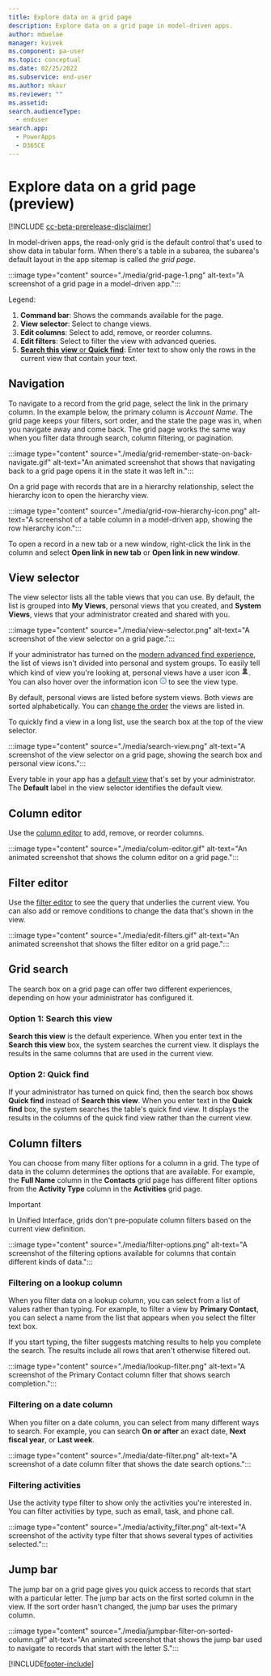 ```yaml
---
title: Explore data on a grid page
description: Explore data on a grid page in model-driven apps.
author: mduelae
manager: kvivek
ms.component: pa-user
ms.topic: conceptual
ms.date: 02/25/2022
ms.subservice: end-user
ms.author: mkaur
ms.reviewer: ""
ms.assetid: 
search.audienceType: 
  - enduser
search.app: 
  - PowerApps
  - D365CE
---
```


# Explore data on a grid page (preview)

[!INCLUDE [cc-beta-prerelease-disclaimer](../includes/cc-beta-prerelease-disclaimer.md)]

In model-driven apps, the read-only grid is the default control that's used to show data in tabular form. When there's a table in a subarea, the subarea's default layout in the app sitemap is called *the grid page*.

:::image type="content" source="./media/grid-page-1.png" alt-text="A screenshot of a grid page in a model-driven app.":::

Legend:

1. **Command bar**: Shows the commands available for the page.
2. **View selector**: Select to change views.
3. **Edit columns**: Select to add, remove, or reorder columns.
4. **Edit filters**: Select to filter the view with advanced queries.
5. [**Search this view** or **Quick find**](#grid-search): Enter text to show only the rows in the current view that contain your text.

## Navigation

To navigate to a record from the grid page, select the link in the primary column. In the example below, the primary column is *Account Name*. The grid page keeps your filters, sort order, and the state the page was in, when you navigate away and come back. The grid page works the same way when you filter data through search, column filtering, or pagination.

:::image type="content" source="./media/grid-remember-state-on-back-navigate.gif" alt-text="An animated screenshot that shows that navigating back to a grid page opens it in the state it was left in.":::

On a grid page with records that are in a hierarchy relationship, select the hierarchy icon to open the hierarchy view.

:::image type="content" source="./media/grid-row-hierarchy-icon.png" alt-text="A screenshot of a table column in a model-driven app, showing the row hierarchy icon.":::

To open a record in a new tab or a new window, right-click the link in the column and select **Open link in new tab** or **Open link in new window**.

## View selector
  
The view selector lists all the table views that you can use. By default, the list is grouped into **My Views**, personal views that you created, and **System Views**, views that your administrator created and shared with you.

:::image type="content" source="./media/view-selector.png" alt-text="A screenshot of the view selector on a grid page.":::

If your administrator has turned on the [modern advanced find experience](/power-platform/admin/settings-features), the list of views isn't divided into personal and system groups. To easily tell which kind of view you're looking at, personal views have a user icon ![Persona view icon.](./media/user-icon.png "Personal view icon"). You can also hover over the information icon ![Information button.](media/info-icon.png "Information icon") to see the view type.

By default, personal views are listed before system views. Both views are sorted alphabetically. You can [change the order](./grid-filters-advanced.md#change-sort-order) the views are listed in.

 To quickly find a view in a long list, use the search box at the top of the view selector.

:::image type="content" source="./media/search-view.png" alt-text="A screenshot of the view selector on a grid page, showing the search box and personal view icons.":::

Every table in your app has a [default view](./grid-filters-advanced.md#set-default-view) that's set by your administrator. The  **Default** label in the view selector identifies the default view.

## Column editor

Use the [column editor](./grid-filters-advanced.md#column-editor) to add, remove, or reorder columns.

:::image type="content" source="./media/colum-editor.gif" alt-text="An animated screenshot that shows the column editor on a grid page.":::

## Filter editor

Use the [filter editor](./grid-filters-advanced.md#filter-editor) to see the query that underlies the current view. You can also add or remove conditions to change the data that's shown in the view.

:::image type="content" source="./media/edit-filters.gif" alt-text="An animated screenshot that shows the filter editor on a grid page.":::

## Grid search

The search box on a grid page can offer two different experiences, depending on how your administrator has configured it.

### Option 1: Search this view

**Search this view** is the default experience. When you enter text in the **Search this view** box, the system searches the current view. It displays the results in the same columns that are used in the current view.

### Option 2: Quick find

If your administrator has turned on quick find, then the search box shows **Quick find** instead of **Search this view**. When you enter text in the **Quick find** box, the system searches the table's quick find view. It displays the results in the columns of the quick find view rather than the current view.

## Column filters
  
You can choose from many filter options for a column in a grid. The type of data in the column determines the options that are available. For example, the **Full Name** column in the **Contacts** grid page has different filter options from the **Activity Type** column in the **Activities** grid page.

>[!IMPORTANT]
>In Unified Interface, grids don't pre-populate column filters based on the current view definition.

:::image type="content" source="./media/filter-options.png" alt-text="A screenshot of the filtering options available for columns that contain different kinds of data.":::

### Filtering on a lookup column

When you filter data on a lookup column, you can select from a list of values rather than typing. For example, to filter a view by **Primary Contact**, you can select a name from the list that appears when you select the filter text box.

If you start typing, the filter suggests matching results to help you complete the search. The results include all rows that aren't otherwise filtered out.

:::image type="content" source="./media/lookup-filter.png" alt-text="A screenshot of the Primary Contact column filter that shows search completion.":::

### Filtering on a date column

When you filter on a date column, you can select from many different ways to search. For example, you can search **On or after** an exact date, **Next fiscal year**, or **Last week**.

:::image type="content" source="./media/date-filter.png" alt-text="A screenshot of a date column filter that shows the date search options.":::
  
### Filtering activities

Use the activity type filter to show only the activities you're interested in. You can filter activities by type, such as email, task, and phone call.

:::image type="content" source="./media/activity_filter.png" alt-text="A screenshot of the activity type filter that shows several types of activities selected.":::

## Jump bar

The jump bar on a grid page gives you quick access to records that start with a particular letter. The jump bar acts on the first sorted column in the view. If the sort order hasn't changed, the jump bar uses the primary column.

:::image type="content" source="./media/jumpbar-filter-on-sorted-column.gif" alt-text="An animated screenshot that shows the jump bar used to navigate to records that start with the letter S.":::

[!INCLUDE[footer-include](../includes/footer-banner.md)]
